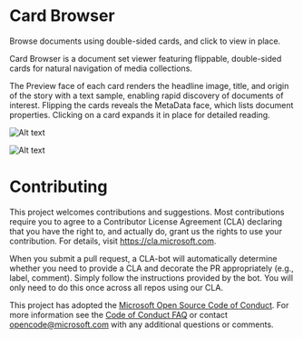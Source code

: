 # Card Browser
Browse documents using double-sided cards, and click to view in place.

Card Browser is a document set viewer featuring flippable, double-sided cards for natural navigation of media collections. 

The Preview face of each card renders the headline image, title, and origin of the story with a text sample, enabling rapid discovery of documents of interest.  Flipping the cards reveals the MetaData face, which lists document properties. Clicking on a card expands it in place for detailed reading.

![Alt text](assets/2-reader.png?raw=true "Card Browser Reader")

![Alt text](assets/3-metadata.png?raw=true "Card Browser Metadata")
# Contributing

This project welcomes contributions and suggestions.  Most contributions require you to agree to a
Contributor License Agreement (CLA) declaring that you have the right to, and actually do, grant us
the rights to use your contribution. For details, visit https://cla.microsoft.com.

When you submit a pull request, a CLA-bot will automatically determine whether you need to provide
a CLA and decorate the PR appropriately (e.g., label, comment). Simply follow the instructions
provided by the bot. You will only need to do this once across all repos using our CLA.

This project has adopted the [Microsoft Open Source Code of Conduct](https://opensource.microsoft.com/codeofconduct/).
For more information see the [Code of Conduct FAQ](https://opensource.microsoft.com/codeofconduct/faq/) or
contact [opencode@microsoft.com](mailto:opencode@microsoft.com) with any additional questions or comments.
